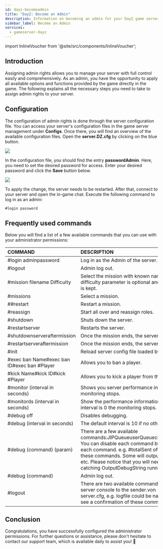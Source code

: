 ```yaml
---
id: dayz-becomeadmin
title: "DayZ: Become an Admin"
description: Information on becoming an admin for your DayZ game server from ZAP-Hosting 
sidebar_label: Become an Admin
services:
  - gameserver-dayz
---
```


import InlineVoucher from '@site/src/components/InlineVoucher';

## Introduction
Assigning admin rights allows you to manage your server with full control easily and comprehensively. As an admin, you have the opportunity to apply all available options and functions provided by the game directly in the game. The following explains all the necessary steps you need to take to assign admin rights to your server. 
<InlineVoucher />

## Configuration

The configuration of admin rights is done through the server configuration file. You can access your server's configuration files in the game server management under **Configs**. Once there, you will find an overview of the available configuration files. Open the **server.DZ.cfg** by clicking on the blue button.

![](https://screensaver01.zap-hosting.com/index.php/s/n6FSdPnYxxWp4Po/preview)

In the configuration file, you should find the entry **passwordAdmin**. Here, you need to set the desired password for access. Enter your desired password and click the **Save** button below.

![](https://screensaver01.zap-hosting.com/index.php/s/H3ndjqRYBPXRgRK/preview)

To apply the change, the server needs to be restarted. After that, connect to your server and open the in-game chat. Execute the following command to log in as an admin:

```
#login password
```



## Frequently used commands

Below you will find a list of a few available commands that you can use with your administrator permissions: 

| COMMAND                                     | DESCRIPTION                                                  |
| :------------------------------------------ | :----------------------------------------------------------- |
| #login adminpassword                        | Log in as the Admin of the server.                           |
| #logout                                     | Admin log out.                                               |
| #mission filename Difficulty                | Select the mission with known name and set the difficulty - the difficulty parameter is optional and, if not set, the current difficulty is kept. |
| #missions                                   | Select a mission.                                            |
| ##restart                                   | Restart a mission.                                           |
| #reassign                                   | Start all over and reassign roles.                           |
| #shutdown                                   | Shuts down the server.                                       |
| #restartserver                              | Restarts the server.                                         |
| #shutdownserveraftermission                 | Once the mission ends, the server is shut down.              |
| #restartserveraftermission                  | Once the mission ends, the server is restarted.              |
| #init                                       | Reload server config file loaded by -config options.         |
| #exec ban Name#exec ban ID#exec ban #Player | Allows you to ban a player.                                  |
| #kick Name#kick ID#kick #Player             | Allows you to kick a player from the server.                 |
| #monitor (interval in seconds)              | Shows you server performance information. If the interval is 0, the monitoring stops. |
| #monitords (interval in seconds)            | Show the performance information on the server console. If the interval is 0 the monitoring stops. |
| #debug off                                  | Disables debugging.                                          |
| #debug (interval in seconds)                | The default interval is 10 if no other interval is selected. |
| #debug (command) (param)                    | There are a few available commands:JIPQueueuserQueuecheckFiletotalSentuserSentuserInfo You can disable each command by adding the parameter off after each command. e.g. #totalSent off. The output differs between these commands. Some will output to the log file, others to screen, etc.  Please notice that you will need some debugger capable of catching OutputDebugString running on the client machine. |
| #debug (command)                            | Admin log out.                                               |
| #logout                                     | There are two available commands:console - Sends what is in the server console to the sender.von - Outputs in logFile defined in server.cfg, e.g. logfile could be named “server_console.log” You will see a confirmation of these commands in the chat channels. |


## Conclusion

Congratulations, you have successfully configured the administrator permissions. For further questions or assistance, please don't hesitate to contact our support team, which is available daily to assist you! 🙂

<InlineVoucher />
